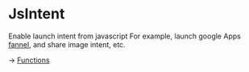 

# JsIntent

Enable launch intent from javascript
For example, launch google Apps [fannel](https://github.com/puutaro/CommandClick/blob/master/md/developer/glossary.md#fannel), and share image intent, etc.

-> [Functions](https://github.com/puutaro/CommandClick/tree/master/md/developer/js_interface/functions/JsIntent)
